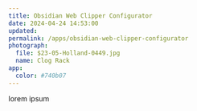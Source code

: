 ```yaml
---
title: Obsidian Web Clipper Configurator
date: 2024-04-24 14:53:00
updated: 
permalink: /apps/obsidian-web-clipper-configurator
photograph:
  file: $23-05-Holland-0449.jpg
  name: Clog Rack
app:
  color: #740b07
---
```


lorem ipsum